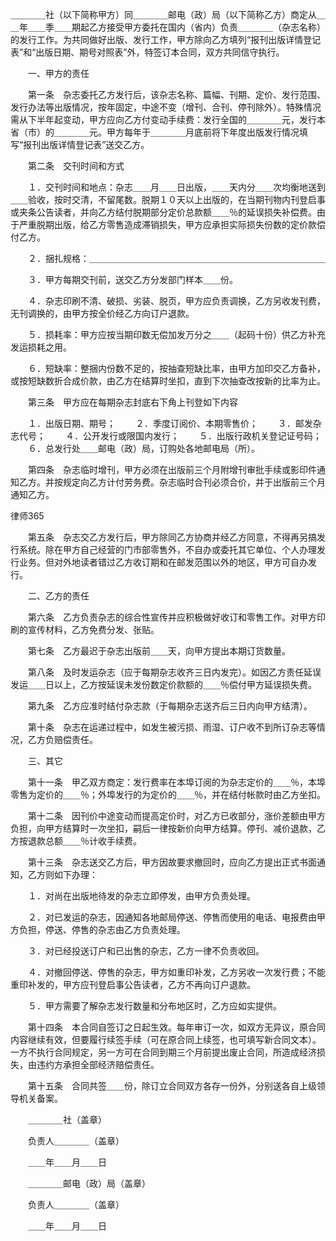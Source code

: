 
 ＿＿＿＿社（以下简称甲方）同＿＿＿＿邮电（政）局（以下简称乙方）商定从＿＿年＿＿季＿＿期起乙方接受甲方委托在国内（省内）负责＿＿＿＿（杂志名称）的发行工作。为共同做好出版、发行工作，甲方除向乙方填列“报刊出版详情登记表”和“出版日期、期号对照表”外，特签订本合同，双方共同信守执行。 
 
 　　一、甲方的责任 
 
 　　第一条　杂志委托乙方发行后，该杂志名称、篇幅、刊期、定价、发行范围、发行办法等出版情况，按年固定，中途不变（增刊、合刊、停刊除外）。特殊情况需从下半年起变动，甲方应向乙方付变动手续费：发行全国的＿＿＿＿元，发行本省（市）的＿＿＿＿元。甲方每年于＿＿＿＿月底前将下年度出版发行情况填写“报刊出版详情登记表”送交乙方。 
 
 　　第二条　交刊时间和方式 
 
 　　１．交刊时间和地点：杂志＿＿月＿＿日出版，＿＿天内分＿＿次均衡地送到＿＿验收，按时交清，不留尾数。脱期１０天以上出版的，在当期刊物内刊登启事或夹条公告读者，并向乙方结付脱期部分定价总款额＿＿％的延误损失补偿费。由于严重脱期出版，给乙方零售造成滞销损失，甲方应承担实际损失份数的定价款偿付乙方。 
 
 　　２．捆扎规格：＿＿＿＿＿＿＿＿＿＿＿＿＿＿＿＿＿＿＿＿＿＿＿＿＿＿＿ 
 
 　　３．甲方每期交刊前，送交乙方分发部门样本＿＿份。 
 
 　　４．杂志印刷不清、破损、劣装、脱页，甲方应负责调换，乙方另收发刊费，无刊调换的，由甲方按全价经乙方向订户退款。 
 
 　　５．损耗率：甲方应按当期印数无偿加发万分之＿＿（起码十份）供乙方补充发运损耗之用。 
 
 　　６．短缺率：整捆内份数不足的，按抽查短缺比率，由甲方加印交乙方备补，或按短缺数折合成价款，由乙方在结算时坐扣，直到下次抽查改按新的比率为止。 
 
 　　第三条　甲方应在每期杂志封底右下角上刊登如下内容 
 
 　　１．出版日期、期号； 
 　　２．季度订阅价、本期零售价； 
 　　３．邮发杂志代号； 
 　　４．公开发行或限国内发行； 
 　　５．出版行政机关登记证号码； 
 　　６．总发行处＿＿邮电（政）局，订购处各地邮电局（所）。 
 
 　　第四条　杂志临时增刊，甲方必须在出版前三个月附增刊审批手续或影印件通知乙方。并按规定向乙方计付劳务费。杂志临时合刊必须合价，并于出版前三个月通知乙方。 
 




 
律师365






 　　第五条　杂志交乙方发行后，甲方除同乙方协商并经乙方同意，不得再另搞发行系统。除在甲方自己经营的门市部零售外，不自办或委托其它单位、个人办理发行业务。但对外地读者错过乙方收订期和在邮发范围以外的地区，甲方可自办发行。

  

 　　二、乙方的责任 

 

 　　第六条　乙方负责杂志的综合性宣传并应积极做好收订和零售工作。对甲方印刷的宣传材料，乙方免费分发、张贴。 

 

 　　第七条　乙方最迟于杂志出版前＿＿天，向甲方提出本期订货数量。 

 

 　　第八条　及时发运杂志（应于每期杂志收齐三日内发完）。如因乙方责任延误发运＿＿日以上，乙方按延误未发份数定价款额的＿＿％偿付甲方延误损失费。 

 

 　　第九条　乙方应准时结付杂志款（于每期杂志送齐后三日内向甲方结清）。 

 

 　　第十条　杂志在运递过程中，如发生被污损、雨湿、订户收不到所订杂志等情况，乙方负赔偿责任。 

 

 　　三、其它 

 

 　　第十一条　甲乙双方商定：发行费率在本埠订阅的为杂志定价的＿＿％，本埠零售为定价的＿＿％；外埠发行的为定价的＿＿％，并在结付帐款时由乙方坐扣。 

 

 　　第十二条　因刊价中途变动而提高定价时，对乙方已收部分，涨价差额由甲方负担，向甲方结算时一次坐扣，嗣后一律按新价向甲方结算。停刊、减价退款，乙方按退款总额＿＿％计收手续费。 

 

 　　第十三条　杂志送交乙方后，甲方因故要求撤回时，应向乙方提出正式书面通知，乙方则如下办理： 

 

 　　１．对尚在出版地待发的杂志立即停发，由甲方负责处理。 

 　　２．对已发运的杂志，因通知各地邮局停送、停售而使用的电话、电报费由甲方负担，停送、停售的杂志由乙方负责处理。 

 　　３．对已经投送订户和已出售的杂志，乙方一律不负责收回。 

 　　４．对撤回停送、停售的杂志，甲方如重印补发，乙方另收一次发行费；不能重印补发的，甲方应刊登启事公告读者，乙方不再向订户退款。 

 　　５．甲方需要了解杂志发行数量和分布地区时，乙方应如实提供。 

 

 　　第十四条　本合同自签订之日起生效。每年审订一次，如双方无异议，原合同内容继续有效，但要履行续签手续（可在原合同上续签，也可填写新合同文本）。一方不执行合同规定，另一方可在合同到期三个月前提出废止合同，所造成经济损失，由违约方承担全部经济赔偿责任。 

 

 　　第十五条　合同共签＿＿份，除订立合同双方各存一份外，分别送各自上级领导机关备案。 

 

 　　＿＿＿＿社（盖章） 

 　　负责人＿＿＿＿（盖章） 

 　　＿＿年＿＿月＿＿日 

 　　＿＿＿＿邮电（政）局（盖章） 

 　　负责人＿＿＿＿（盖章） 

 　　＿＿年＿＿月＿＿日  


 

 
 
 
 
 
  


  
 

  


  


  
 
 
 
 

